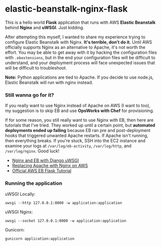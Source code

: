 # elastic-beanstalk-nginx-flask
This is a hello world **Flask** application that runs with AWS **Elastic Beanstalk**
behind **Nginx** and **uWSGI**. Just kidding.

After attempting this myself, I wanted to share my experience trying
to configure Elastic Beanstalk with Nginx. **It's terrible, don't do it.**
Until AWS officially supports Nginx as an alternative to Apache, it's
not worth the effort. You may be able to get away with it by hacking
the configuration files with `.ebextensions`, but in the end your
configuration files will be difficult to understand, and your
deployment process will face unexpected issues that will be
difficult to troubleshoot.

**Note:** Python applications are tied to Apache. If you decide to use
node.js, Elastic Beanstalk will run with nginx instead.

### Still wanna go for it?

If you really want to use Nginx instead of Apache on AWS (I want to too),
my suggestion is to skip EB and use **OpsWorks with Chef** for provisioning.

If for some reason, you still really want to use Nginx with EB,
then here are tutorials that I've tried. They worked up until a certain
point, but **automated deployments ended up failing** because EB ran
pre and post-deployment hooks that triggered unwanted Apache restarts.
If Apache isn't running, then everything breaks. If you're stuck,
SSH into the EC2 instance and examine your logs at `/var/log/eb-activity`,
`/var/log/http`, and `/var/log/nginx`. Good luck!

- [Nginx and EB with Django uWSGI](https://github.com/wolfg1969/elastic-beanstalk-nginx-uwsgi-django)
- [Replacing Apache with Nginx on AWS](http://www.nczonline.net/blog/2012/09/14/replacing-apache-with-nginx-on-elastic-beanstalk/)
- [Official AWS EB Flask Tutorial](http://docs.aws.amazon.com/elasticbeanstalk/latest/dg/create-deploy-python-flask.html)


### Running the application

uWSGI Locally:
```
uwsgi --http 127.0.0.1:8000 -w application:application
```

uWSGI Nginx:
```
uwsgi --socket 127.0.0.1:8000 -w application:application
```

Gunicorn:
```
gunicorn application:application
```
